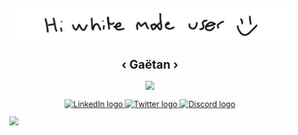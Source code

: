 <p align="center">
  <picture>
    <source media="(prefers-color-scheme: dark)" srcset="https://raw.githubusercontent.com/ghrlt/ghrlt/master/hi-darkmode.png">
    <img alt="Shows an illustrated sun in light color mode and a moon with stars in dark color mode." src="https://raw.githubusercontent.com/ghrlt/ghrlt/master/hi-whitemode.png">
</picture>
  <br>
  <span>
    <b>
      <h2 align="center">
        ‹ Gaëtan ›
      </h2>
    </b>
  </span>


  <p align="center">
    <a href="https://github.com/ryo-ma/github-profile-trophy">
      <img src="https://github-profile-trophy.vercel.app/?username=ghrlt&theme=onedark&margin-w=25&title=Joined2020,Stars,Commit,Repositories,Issues,PullRequest">
    </a>
  </p>
  
  
  <p align="center">
    <a href="https://linkedin.com/in/gahrlt" target="_blank">
      <img width="35px" src="https://content.linkedin.com/content/dam/me/business/en-us/amp/brand-site/v2/bg/LI-Bug.svg.original.svg", alt="LinkedIn logo">
    </a>
    <a href="https://twitter.com/gahrlt" target="_blank">
      <img width="35px" src="https://img.icons8.com/ios-filled/100/4a90e2/twitter.png" alt="Twitter logo">
    </a>
    <a href="https://discord.com/users/783018586561052685" target="_blank">
      <img width="35px" src="https://discord.com/assets/3437c10597c1526c3dbd98c737c2bcae.svg" alt="Discord logo">
    </a>
  </p>
  <p>
    <img src="https://visit-counter.vercel.app/counter.png?page=github-ghrlt&s=14&ff=&tb=You%20are%20the%20&ta=th%20visitor.%20Thanks!">
  </p>
</p>
